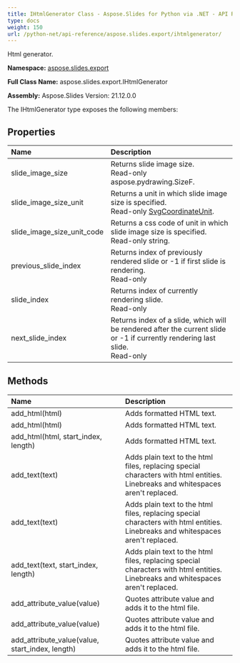 ```yaml
---
title: IHtmlGenerator Class - Aspose.Slides for Python via .NET - API Reference
type: docs
weight: 150
url: /python-net/api-reference/aspose.slides.export/ihtmlgenerator/
---
```


Html generator.

**Namespace:** [aspose.slides.export](/python-net/api-reference/aspose.slides.export/)

**Full Class Name:** aspose.slides.export.IHtmlGenerator

**Assembly:**  Aspose.Slides Version: 21.12.0.0

The IHtmlGenerator type exposes the following members:
## **Properties**
|**Name**|**Description**|
| :- | :- |
|slide_image_size|Returns slide image size.<br/>            Read-only aspose.pydrawing.SizeF.|
|slide_image_size_unit|Returns a unit in which slide image size is specified.<br/>            Read-only [SvgCoordinateUnit](/python-net/api-reference/aspose.slides.export/svgcoordinateunit/).|
|slide_image_size_unit_code|Returns a css code of unit in which slide image size is specified.<br/>            Read-only string.|
|previous_slide_index|Returns index of previously rendered slide or -1 if first slide is rendering.<br/>            Read-only|
|slide_index|Returns index of currently rendering slide.<br/>            Read-only|
|next_slide_index|Returns index of a slide, which will be rendered after the current slide or -1 if currently rendering last slide.<br/>            Read-only|
## **Methods**
|**Name**|**Description**|
| :- | :- |
|add_html(html)|Adds formatted HTML text.|
|add_html(html)|Adds formatted HTML text.|
|add_html(html, start_index, length)|Adds formatted HTML text.|
|add_text(text)|Adds plain text to the html files, replacing special characters with html entities.<br/>            Linebreaks and whitespaces aren't replaced.|
|add_text(text)|Adds plain text to the html files, replacing special characters with html entities.<br/>            Linebreaks and whitespaces aren't replaced.|
|add_text(text, start_index, length)|Adds plain text to the html files, replacing special characters with html entities.<br/>            Linebreaks and whitespaces aren't replaced.|
|add_attribute_value(value)|Quotes attribute value and adds it to the html file.|
|add_attribute_value(value)|Quotes attribute value and adds it to the html file.|
|add_attribute_value(value, start_index, length)|Quotes attribute value and adds it to the html file.|
